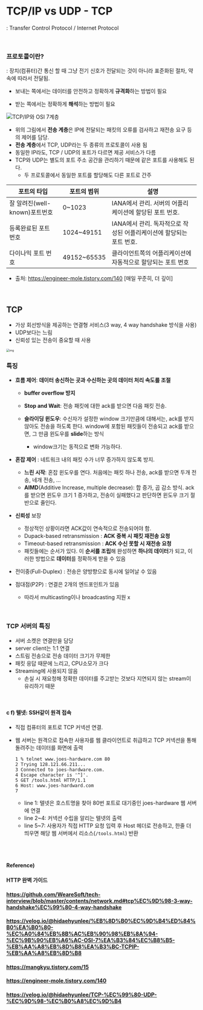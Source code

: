 # TCP/IP vs UDP - TCP

: Transfer Control Protocol / Internet Protocol

 <br>

### 프로토콜이란?

: 장치(컴퓨터)간 통신 할 때 그냥 전기 신호가 전달되는 것이 아니라 표준화된 절차, 약속에 따라서 전달됨.

* 보내는 쪽에서는 데이터를 안전하고 정확하게 **규격화**하는 방법이 필요

* 받는 쪽에서는 정확하게 **해석**하는 방법이 필요

  

![TCP/IP와 OSI 7계층](https://madplay.github.io/img/post/2018-02-04-network-tcp-udp-tcpip-1.png) 

* 위의 그림에서 **전송 계층**은 IP에 전달되는 패킷의 오류를 검사하고 재전송 요구 등의 제어를 담당.
* **전송 계층**에서 TCP, UDP라는 두 종류의 프로토콜이 사용 됨 
* 동일한 IP라도, TCP / UDP의 포트가 다르면 제공 서비스가 다름
* TCP와 UDP는 별도의 포트 주소 공간을 관리하기 때문에 같은 포트를 사용해도 된다.
  * 두 프로토콜에서 동일한 포트를 할당해도 다른 포트로 간주

| **포트의 타입**               | **포트의 범위** | **설명**                                                     |
| ----------------------------- | --------------- | ------------------------------------------------------------ |
| 잘 알려진(well-known)포트번호 | 0~1023          | IANA에서 관리. 서버의 어플리케이션에 할당된 포트 번호.       |
| 등록완료된 포트 번호          | 1024~49151      | IANA에서 관리. 독자적으로 작성된 어플리케이션에 할당되는 포트 번호. |
| 다이나믹 포트 번호            | 49152~65535     | 클라이언트쪽의 어플리케이션에 자동적으로 할당되는 포트 번호  |

* 출처: https://engineer-mole.tistory.com/140 [매일 꾸준히, 더 깊이]

<br>

## TCP

* 가상 회선방식을 제공하는 연결형 서비스(3 way, 4 way handshake 방식을 사용)
* UDP보다는 느림
* 신뢰성 있는 전송이 중요할 때 사용

<img src="https://github.com/WeareSoft/tech-interview/raw/master/contents/images/tcp-virtual-circuit.png" alt="img" style="zoom:50%;" /> 

### 특징

* **흐름 제어**: **데이터 송신하는 곳과 수신하는 곳의 데이터 처리 속도를 조절**
  * **buffer overflow 방지**
  
  * **Stop and Wait**: 전송 패킷에 대한 ack를 받으면 다음 패킷 전송.
  * **슬라이딩 윈도우**: 수신자가 설정한 window 크기만큼에 대해서는, ack를 받지 않아도 전송을 하도록 한다. window에 포함된 패킷들이 전송되고 ack를 받으면, 그 만큼 윈도우를 **slide**하는 방식
    * window크기는 동적으로 변화 가능하다.
  
* **혼잡 제어** : 네트워크 내의 패킷 수가 너무 증가하지 않도록 방지.

  * **느린 시작**: 혼잡 윈도우를 연다. 처음에는 패킷 하나 전송, ack를 받으면 두개 전송, 네개 전송, ...
  * **AIMD**(Additive Increase, multiple decrease): 합 증가, 곱 감소 방식. ack를 받으면 윈도우 크기 1 증가하고, 전송이 실패했다고 판단하면 윈도우 크기 절반으로 줄인다.

* **신뢰성** 보장
  
  * 정상적인 상황이라면 ACK값이 연속적으로 전송되어야 함.
  * Dupack-based retransmission : **ACK 중복 시 패킷 재전송 요청**
  * Timeout-based retransmission : **ACK 수신 못할 시 재전송 요청**
  * 패킷들에는 순서가 있다. 이 **순서를 조립**해 완성하면 **하나의 데이터**가 되고, 이러한 방법으로 **데이터**를 정확하게 받을 수 있음
  
* 전이중(Full-Duplex) : 전송은 양방향으로 동시에 일어날 수 있음

* 점대점(P2P) : 연결은 2개의 엔드포인트가 있음
  * 따라서 multicasting이나 broadcasting 지원 x

<br>

### TCP 서버의 특징

* 서버 소켓은 연결만을 담당
* server client는 1:1 연결
* 스트림 전송으로 전송 데이터 크기가 무제한
* 패킷 응답 때문에 느리고, CPU소모가 크다
* Streaming에 사용되지 않음
  * 손실 시 재요청해 정확한 데이터를 주고받는 것보다 지연되지 않는 stream이 유리하기 때문

<br>

#### c f) 텔넷: SSH같이 원격 접속

* 직접 컴퓨터의 포트로 TCP 커넥션 연결.

* 웹 서버는 원격으로 접속한 사용자를 웹 클라이언트로 취급하고 TCP 커넥션을 통해 돌려주는 데이터를 화면에 출력

  ``` http
  1 % telnet www.joes-hardware.com 80
  2 Trying 128.121.66.211...
  3 Connected to joes-hardware.com.
  4 Escape character is '^]'.
  5 GET /tools.html HTTP/1.1
  6 Host: www.joes-hardward.com
  7 
  ```

  * line 1: 텔넷은 호스트명을 찾아 80번 포트로 대기중인 joes-hardware 웹 서버에 연결
  * line 2~4: 커넥션 수립을 알리는 텔넷의 출력
  * line 5~7: 사용자가 직접 HTTP 요청 입력 후 Host 헤더로 전송하고, 한줄 더 띄우면 해당 웹 서버에서 리소스(`/tools.html`) 반환

<br><br>

#### Reference)

#### HTTP 완벽 가이드

#### https://github.com/WeareSoft/tech-interview/blob/master/contents/network.md#tcp%EC%9D%98-3-way-handshake%EC%99%80-4-way-handshake

#### https://velog.io/@hidaehyunlee/%EB%8D%B0%EC%9D%B4%ED%84%B0%EA%B0%80-%EC%A0%84%EB%8B%AC%EB%90%98%EB%8A%94-%EC%9B%90%EB%A6%AC-OSI-7%EA%B3%84%EC%B8%B5-%EB%AA%A8%EB%8D%B8%EA%B3%BC-TCPIP-%EB%AA%A8%EB%8D%B8

#### https://mangkyu.tistory.com/15

#### https://engineer-mole.tistory.com/140

#### https://velog.io/@hidaehyunlee/TCP-%EC%99%80-UDP-%EC%9D%98-%EC%B0%A8%EC%9D%B4


